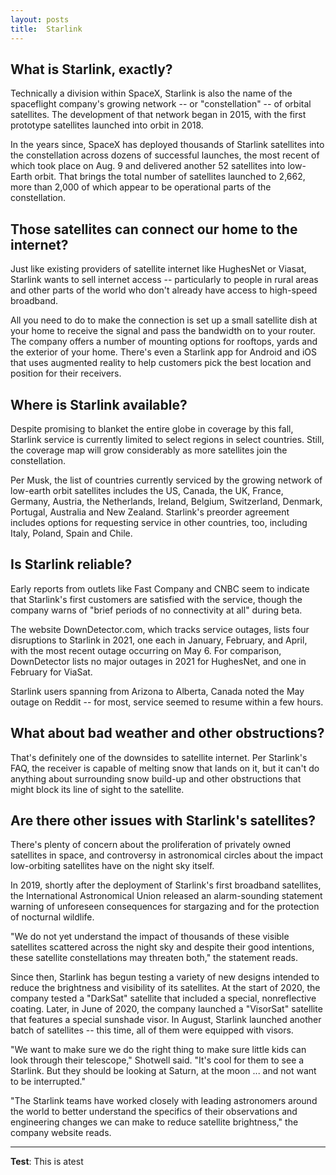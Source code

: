 ```yaml
---
layout: posts
title:  Starlink
---
```


## What is Starlink, exactly?
Technically a division within SpaceX, Starlink is also the name of the spaceflight company's growing network -- or "constellation" -- of orbital satellites. The development of that network began in 2015, with the first prototype satellites launched into orbit in 2018.

In the years since, SpaceX has deployed thousands of Starlink satellites into the constellation across dozens of successful launches, the most recent of which took place on Aug. 9 and delivered another 52 satellites into low-Earth orbit. That brings the total number of satellites launched to 2,662, more than 2,000 of which appear to be operational parts of the constellation.

## Those satellites can connect our home to the internet?
Just like existing providers of satellite internet like HughesNet or Viasat, Starlink wants to sell internet access -- particularly to people in rural areas and other parts of the world who don't already have access to high-speed broadband.

All you need to do to make the connection is set up a small satellite dish at your home to receive the signal and pass the bandwidth on to your router. The company offers a number of mounting options for rooftops, yards and the exterior of your home. There's even a Starlink app for Android and iOS that uses augmented reality to help customers pick the best location and position for their receivers.

## Where is Starlink available?
Despite promising to blanket the entire globe in coverage by this fall, Starlink service is currently limited to select regions in select countries. Still, the coverage map will grow considerably as more satellites join the constellation. 

Per Musk, the list of countries currently serviced by the growing network of low-earth orbit satellites includes the US, Canada, the UK, France, Germany, Austria, the Netherlands, Ireland, Belgium, Switzerland, Denmark, Portugal, Australia and New Zealand. Starlink's preorder agreement includes options for requesting service in other countries, too, including Italy, Poland, Spain and Chile.

## Is Starlink reliable?
Early reports from outlets like Fast Company and CNBC seem to indicate that Starlink's first customers are satisfied with the service, though the company warns of "brief periods of no connectivity at all" during beta.

The website DownDetector.com, which tracks service outages, lists four disruptions to Starlink in 2021, one each in January, February, and April, with the most recent outage occurring on May 6. For comparison, DownDetector lists no major outages in 2021 for HughesNet, and one in February for ViaSat.

Starlink users spanning from Arizona to Alberta, Canada noted the May outage on Reddit -- for most, service seemed to resume within a few hours.

## What about bad weather and other obstructions?
That's definitely one of the downsides to satellite internet. Per Starlink's FAQ, the receiver is capable of melting snow that lands on it, but it can't do anything about surrounding snow build-up and other obstructions that might block its line of sight to the satellite.

## Are there other issues with Starlink's satellites?
There's plenty of concern about the proliferation of privately owned satellites in space, and controversy in astronomical circles about the impact low-orbiting satellites have on the night sky itself. 

In 2019, shortly after the deployment of Starlink's first broadband satellites, the International Astronomical Union released an alarm-sounding statement warning of unforeseen consequences for stargazing and for the protection of nocturnal wildlife.

"We do not yet understand the impact of thousands of these visible satellites scattered across the night sky and despite their good intentions, these satellite constellations may threaten both," the statement reads.

Since then, Starlink has begun testing a variety of new designs intended to reduce the brightness and visibility of its satellites. At the start of 2020, the company tested a "DarkSat" satellite that included a special, nonreflective coating. Later, in June of 2020, the company launched a "VisorSat" satellite that features a special sunshade visor. In August, Starlink launched another batch of satellites -- this time, all of them were equipped with visors.

"We want to make sure we do the right thing to make sure little kids can look through their telescope," Shotwell said. "It's cool for them to see a Starlink. But they should be looking at Saturn, at the moon ... and not want to be interrupted."

"The Starlink teams have worked closely with leading astronomers around the world to better understand the specifics of their observations and engineering changes we can make to reduce satellite brightness," the company website reads.

---
**Test**: This is atest
